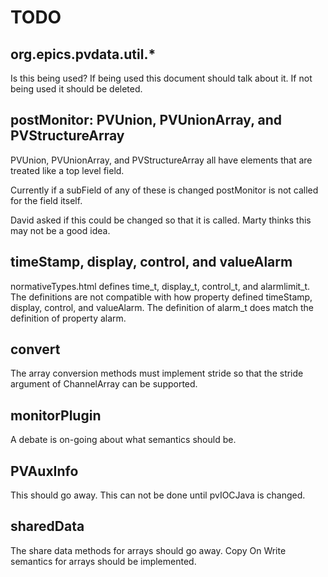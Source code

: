 TODO
===========

org.epics.pvdata.util.*
------------

Is this being used?
If being used this document should talk about it.
If not being used it should be deleted.

postMonitor: PVUnion, PVUnionArray, and PVStructureArray
--------

PVUnion, PVUnionArray, and PVStructureArray all have elements
that are treated like a top level field.

Currently if a subField of any of these is changed postMonitor is not called for the field itself.

David asked if this could be changed so that it is called.
Marty thinks this may not be a good idea.

timeStamp, display, control, and valueAlarm
----------

normativeTypes.html defines time_t,  display_t, control_t, and alarmlimit_t.
The definitions are not compatible with how property defined timeStamp, display, control, and valueAlarm.
The definition of alarm_t does match the definition of property alarm.


convert
--------

The array conversion methods must implement stride so that the stride argument of ChannelArray
can be supported.


monitorPlugin
-------------

A debate is on-going about what semantics should be.

PVAuxInfo
---------

This should go away.
This can not be done until pvIOCJava is changed.

sharedData
---------

The share data methods for arrays should go away.
Copy On Write semantics for arrays should be implemented.
